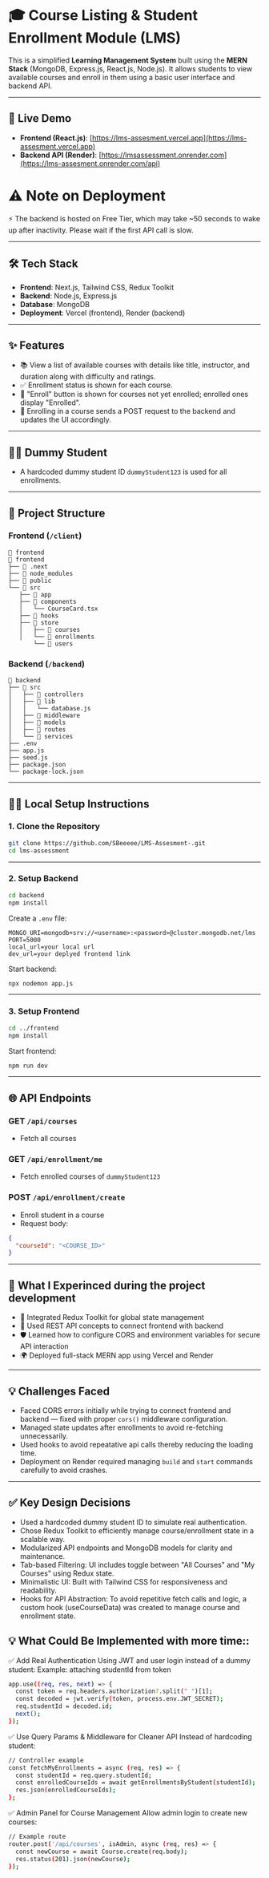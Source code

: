 # 🎓 Course Listing & Student Enrollment Module (LMS)

This is a simplified **Learning Management System** built using the **MERN Stack** (MongoDB, Express.js, React.js, Node.js). It allows students to view available courses and enroll in them using a basic user interface and backend API.

---

## 🚀 Live Demo

- **Frontend (React.js)**: [https://lms-assesment.vercel.app](https://lms-assesment.vercel.app)  
- **Backend API (Render)**: [https://lmsassessment.onrender.com](https://lms-assesment.onrender.com/api)
  
# ⚠️ Note on Deployment
⚡ The backend is hosted on Free Tier, which may take ~50 seconds to wake up after inactivity. Please wait if the first API call is slow.

---

## 🛠️ Tech Stack

- **Frontend**: Next.js, Tailwind CSS, Redux Toolkit  
- **Backend**: Node.js, Express.js  
- **Database**: MongoDB  
- **Deployment**: Vercel (frontend), Render (backend)

---

## ✨ Features

- 📚 View a list of available courses with details like title, instructor, and duration along with difficulty and ratings.
- ✅ Enrollment status is shown for each course.
- 🔘 "Enroll" button is shown for courses not yet enrolled; enrolled ones display "Enrolled".
- 🔁 Enrolling in a course sends a POST request to the backend and updates the UI accordingly.

---

## 🧑‍🎓 Dummy Student

- A hardcoded dummy student ID `dummyStudent123` is used for all enrollments.

---

## 📂 Project Structure

### Frontend (`/client`)
```
📁 frontend
📁 frontend
├── 📁 .next
├── 📁 node_modules
├── 📁 public
└── 📁 src
   ├── 📁 app
   ├── 📁 components
   │   └── CourseCard.tsx
   ├── 📁 hooks
   ├── 📁 store
   │   ├── 📁 courses
   │   └── 📁 enrollments
       └── 📁 users
```

### Backend (`/backend`)
```
📁 backend
├── 📁 src
│   ├── 📁 controllers
│   ├── 📁 lib
│   │   └── database.js
│   ├── 📁 middleware
│   ├── 📁 models
│   ├── 📁 routes
│   └── 📁 services
├── .env
├── app.js
├── seed.js
├── package.json
└── package-lock.json
```

---

## 🧑‍💻 Local Setup Instructions

### 1. Clone the Repository
```bash
git clone https://github.com/SBeeeee/LMS-Assesment-.git
cd lms-assessment
```

---

### 2. Setup Backend
```bash
cd backend
npm install
```

Create a `.env` file:
```env
MONGO_URI=mongodb+srv://<username>:<password>@cluster.mongodb.net/lms
PORT=5000
local_url=your local url
dev_url=your deplyed frontend link
```

Start backend:
```bash
npx nodemon app.js
```

---

### 3. Setup Frontend
```bash
cd ../frontend
npm install
```

Start frontend:
```bash
npm run dev
```

---

## 🌐 API Endpoints

### GET `/api/courses`
- Fetch all courses

### GET `/api/enrollment/me`
- Fetch enrolled courses of `dummyStudent123`

### POST `/api/enrollment/create`
- Enroll student in a course  
- Request body:
```json
{
  "courseId": "<COURSE_ID>"
}
```

---

## 🧠 What I Experinced during the project development

- 🔗 Integrated Redux Toolkit for global state management
- 🧾 Used REST API concepts to connect frontend with backend
- 🛡️ Learned how to configure CORS and environment variables for secure API interaction
- 🌍 Deployed full-stack MERN app using Vercel and Render

---

## 💡 Challenges Faced

- Faced CORS errors initially while trying to connect frontend and backend — fixed with proper `cors()` middleware configuration.
- Managed state updates after enrollments to avoid re-fetching unnecessarily.
- Used hooks to avoid repeatative api calls thereby reducing the loading time.
- Deployment on Render required managing `build` and `start` commands carefully to avoid crashes.

---

## ✅ Key Design Decisions

- Used a hardcoded dummy student ID to simulate real authentication.
- Chose Redux Toolkit to efficiently manage course/enrollment state in a scalable way.
- Modularized API endpoints and MongoDB models for clarity and maintenance.
- Tab-based Filtering: UI includes toggle between "All Courses" and "My Courses" using Redux state.
- Minimalistic UI: Built with Tailwind CSS for responsiveness and readability.
- Hooks for API Abstraction: To avoid repetitive fetch calls and logic, a custom hook (useCourseData) was created to manage course and enrollment state.

## 💡 What Could Be Implemented with more time::
✅ Add Real Authentication
Using JWT and user login instead of a dummy student:
Example: attaching studentId from token
```bash
app.use((req, res, next) => {
  const token = req.headers.authorization?.split(" ")[1];
  const decoded = jwt.verify(token, process.env.JWT_SECRET);
  req.studentId = decoded.id;
  next();
});
```
✅ Use Query Params & Middleware for Cleaner API
Instead of hardcoding student:
```bash
// Controller example
const fetchMyEnrollments = async (req, res) => {
  const studentId = req.query.studentId;
  const enrolledCourseIds = await getEnrollmentsByStudent(studentId);
  res.json(enrolledCourseIds);
};
```
✅ Admin Panel for Course Management
Allow admin login to create new courses:
```bash
// Example route
router.post('/api/courses', isAdmin, async (req, res) => {
  const newCourse = await Course.create(req.body);
  res.status(201).json(newCourse);
});

```

